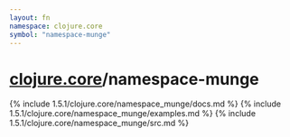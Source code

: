 ```yaml
---
layout: fn
namespace: clojure.core
symbol: "namespace-munge"
---
```


# [clojure.core](../)/namespace-munge

{% include 1.5.1/clojure.core/namespace_munge/docs.md %}
{% include 1.5.1/clojure.core/namespace_munge/examples.md %}
{% include 1.5.1/clojure.core/namespace_munge/src.md %}

